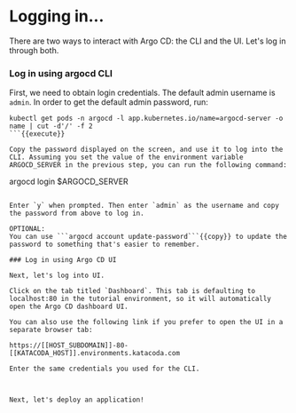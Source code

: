 # Logging in...

There are two ways to interact with Argo CD: the CLI and the UI. Let's log in through both.

### Log in using argocd CLI

First, we need to obtain login credentials. The default admin username is `admin`. In order to get the default admin password, run:
```
kubectl get pods -n argocd -l app.kubernetes.io/name=argocd-server -o name | cut -d'/' -f 2
```{{execute}}

Copy the password displayed on the screen, and use it to log into the CLI. Assuming you set the value of the environment variable ARGOCD_SERVER in the previous step, you can run the following command:
```
argocd login $ARGOCD_SERVER
```{{copy}}

Enter `y` when prompted. Then enter `admin` as the username and copy the password from above to log in.

OPTIONAL:
You can use ```argocd account update-password```{{copy}} to update the password to something that's easier to remember.

### Log in using Argo CD UI

Next, let's log into UI.

Click on the tab titled `Dashboard`. This tab is defaulting to localhost:80 in the tutorial environment, so it will automatically open the Argo CD dashboard UI.

You can also use the following link if you prefer to open the UI in a separate browser tab:

https://[[HOST_SUBDOMAIN]]-80-[[KATACODA_HOST]].environments.katacoda.com

Enter the same credentials you used for the CLI.



Next, let's deploy an application!